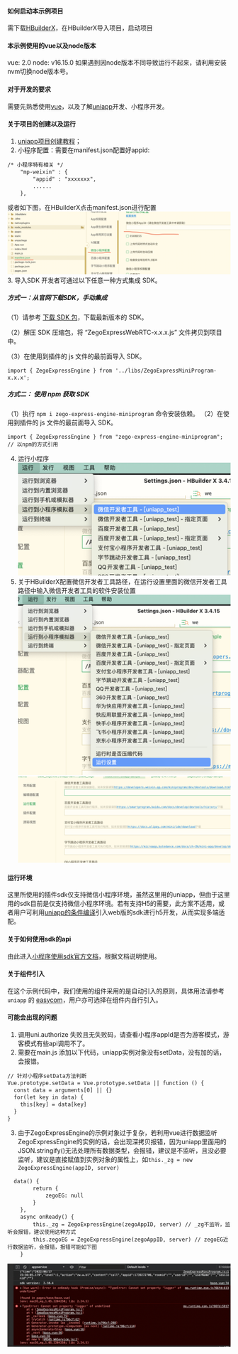 #### 如何启动本示例项目
需下载[HBuilderX](https://www.dcloud.io/hbuilderx.html)，在HBuilderX导入项目，启动项目
#### 本示例使用的vue以及node版本
vue: 2.0
node: v16.15.0
如果遇到因node版本不同导致运行不起来，请利用安装nvm切换node版本号。
#### 对于开发的要求
需要先熟悉使用[vue](https://cn.vuejs.org/v2/guide/)，以及了解[uniapp](https://uniapp.dcloud.net.cn/)开发、小程序开发。
#### 关于项目的创建以及运行
1. [uniapp项目创建教程](https://uniapp.dcloud.io/quickstart-cli.html#%E5%88%9B%E5%BB%BAuni-app)；
2. 小程序配置：需要在manifest.json配置好appid:
```
/* 小程序特有相关 */
    "mp-weixin" : {
        "appid" : "xxxxxxx",
        ......
    },
```
或者如下图，在HBuilderX点击manifest.json进行配置
![guide_1.png](/static/guide_1.png)
3. 导入SDK
开发者可通过以下任意一种方式集成 SDK。
##### 方式一：从官网下载SDK，手动集成
（1）请参考 [下载 SDK 包](https://doc-zh.zego.im/article/3208)，下载最新版本的 SDK。

（2）解压 SDK 压缩包，将 “ZegoExpressWebRTC-x.x.x.js” 文件拷贝到项目中。

（3）在使用到插件的 js 文件的最前面导入 SDK。
```
import { ZegoExpressEngine } from '../libs/ZegoExpressMiniProgram-x.x.x';
```
##### 方式二： 使用 npm 获取 SDK
（1）执行 `npm i zego-express-engine-miniprogram` 命令安装依赖。
（2）在使用到插件的 js 文件的最前面导入 SDK。
```
import { ZegoExpressEngine } from "zego-express-engine-miniprogram"; // 以npm的方式引用
```
4. 运行小程序
![guide_4.png](/static/guide_4.png)
5. 关于HBuilderX配置微信开发者工具路径，在运行设置里面的微信开发者工具路径中输入微信开发者工具的软件安装位置
![guide_2.png](/static/guide_2.png)
![guide_3.png](/static/guide_3.png)
#### 运行环境
这里所使用的插件sdk仅支持微信小程序环境，虽然这里用的uniapp，但由于这里用的sdk目前是仅支持微信小程序环境。若有支持H5的需要，此方案不适用，或者用户可利用[uniapp的条件编译](https://uniapp.dcloud.io/tutorial/platform.html#preprocessor)引入web版的sdk进行h5开发，从而实现多端适配。

#### 关于如何使用sdk的api
由此进入[小程序使用sdk官方文档](https://doc-zh.zego.im/article/8939)，根据文档说明使用。
#### 关于组件引入
在这个示例代码中，我们使用的组件采用的是自动引入的原则，具体用法请参考`uniapp` 的 [easycom](https://uniapp.dcloud.net.cn/component/#%E7%BB%84%E4%BB%B6%E7%9A%84%E7%B1%BB%E5%88%AB)，用户亦可选择在组件内自行引入。

#### 可能会出现的问题
1. 调用uni.authorize 失败且无失败码，请查看小程序appId是否为游客模式，游客模式有些api调用不了。
2. 需要在main.js 添加以下代码，uniapp实例对象没有setData，没有加的话，会报错。
```
// 针对小程序setData方法判断
Vue.prototype.setData = Vue.prototype.setData || function () {
  const data = arguments[0] || {}
  for(let key in data) {
    this[key] = data[key]
  }
}
```
3. 由于ZegoExpressEngine的示例对象过于复杂，若利用vue进行数据监听ZegoExpressEngine的实例的话，会出现深拷贝报错，因为uniapp里面用的
JSON.stringify()无法处理所有数据类型，会报错，建议是不监听，且没必要监听，建议是直接赋值到实例对象的属性上，如`this._zg = new ZegoExpressEngine(appID, server)`

```
  data() {
        return {
            zegoEG: null
        }
    },
    async onReady() {
        this._zg = ZegoExpressEngine(zegoAppID, server) // _zg不监听，监听会报错，建议使用这种方式
        this.zegoEG = ZegoExpressEngine(zegoAppID, server) // zegoEG近行数据监听，会报错，报错可能如下图
    }
```
![error.png](/static/error_example.png)
